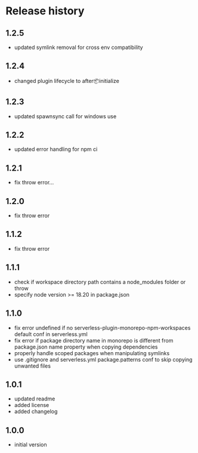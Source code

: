 # Release history
## 1.2.5
- updated symlink removal for cross env compatibility

## 1.2.4
- changed plugin lifecycle to after:package:initialize

## 1.2.3
- updated spawnsync call for windows use

## 1.2.2
- updated error handling for npm ci

## 1.2.1
- fix throw error...

## 1.2.0
- fix throw error

## 1.1.2
- fix throw error

## 1.1.1
- check if workspace directory path contains a node_modules folder or throw
- specify node version >= 18.20 in package.json

## 1.1.0
- fix error undefined if no serverless-plugin-monorepo-npm-workspaces default conf in serverless.yml
- fix error if package directory name in monorepo is different from package.json name property when copying dependencies
- properly handle scoped packages when manipulating symlinks
- use .gitignore and serverless.yml package.patterns conf to skip copying unwanted files

## 1.0.1
- updated readme
- added license
- added changelog

## 1.0.0
- initial version
